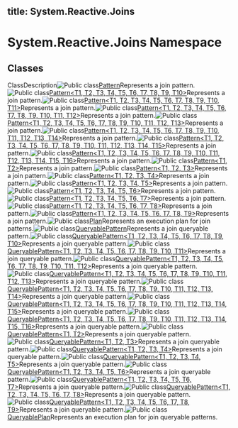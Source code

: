 title: System.Reactive.Joins
---
# System.Reactive.Joins Namespace

## Classes

ClassDescription![Public class](https://reactiveui.net/assets/img/Hh212009.pubclass(en-us,VS.103).gif "Public class")[Pattern](../Pattern/Pattern.md)Represents a join pattern.![Public class](https://reactiveui.net/assets/img/Hh212009.pubclass(en-us,VS.103).gif "Public class")[Pattern<T1, T2, T3, T4, T5, T6, T7, T8, T9, T10>](../Pattern/Pattern(T1).md)Represents a join pattern.![Public class](https://reactiveui.net/assets/img/Hh212009.pubclass(en-us,VS.103).gif "Public class")[Pattern<T1, T2, T3, T4, T5, T6, T7, T8, T9, T10, T11>](../Pattern/Pattern(T1).md)Represents a join pattern.![Public class](https://reactiveui.net/assets/img/Hh212009.pubclass(en-us,VS.103).gif "Public class")[Pattern<T1, T2, T3, T4, T5, T6, T7, T8, T9, T10, T11, T12>](../Pattern/Pattern(T1).md)Represents a join pattern.![Public class](https://reactiveui.net/assets/img/Hh212009.pubclass(en-us,VS.103).gif "Public class")[Pattern<T1, T2, T3, T4, T5, T6, T7, T8, T9, T10, T11, T12, T13>](../Pattern/Pattern(T1).md)Represents a join pattern.![Public class](https://reactiveui.net/assets/img/Hh212009.pubclass(en-us,VS.103).gif "Public class")[Pattern<T1, T2, T3, T4, T5, T6, T7, T8, T9, T10, T11, T12, T13, T14>](../Pattern/Pattern(T1).md)Represents a join pattern.![Public class](https://reactiveui.net/assets/img/Hh212009.pubclass(en-us,VS.103).gif "Public class")[Pattern<T1, T2, T3, T4, T5, T6, T7, T8, T9, T10, T11, T12, T13, T14, T15>](../Pattern/Pattern(T1).md)Represents a join pattern.![Public class](https://reactiveui.net/assets/img/Hh212009.pubclass(en-us,VS.103).gif "Public class")[Pattern<T1, T2, T3, T4, T5, T6, T7, T8, T9, T10, T11, T12, T13, T14, T15, T16>](../Pattern/Pattern(T1).md)Represents a join pattern.![Public class](https://reactiveui.net/assets/img/Hh212009.pubclass(en-us,VS.103).gif "Public class")[Pattern<T1, T2>](../Pattern/Pattern(T1).md)Represents a join pattern.![Public class](https://reactiveui.net/assets/img/Hh212009.pubclass(en-us,VS.103).gif "Public class")[Pattern<T1, T2, T3>](../Pattern/Pattern(T1).md)Represents a join pattern.![Public class](https://reactiveui.net/assets/img/Hh212009.pubclass(en-us,VS.103).gif "Public class")[Pattern<T1, T2, T3, T4>](../Pattern/Pattern(T1).md)Represents a join pattern.![Public class](https://reactiveui.net/assets/img/Hh212009.pubclass(en-us,VS.103).gif "Public class")[Pattern<T1, T2, T3, T4, T5>](../Pattern/Pattern(T1).md)Represents a join pattern.![Public class](https://reactiveui.net/assets/img/Hh212009.pubclass(en-us,VS.103).gif "Public class")[Pattern<T1, T2, T3, T4, T5, T6>](../Pattern/Pattern(T1).md)Represents a join pattern.![Public class](https://reactiveui.net/assets/img/Hh212009.pubclass(en-us,VS.103).gif "Public class")[Pattern<T1, T2, T3, T4, T5, T6, T7>](../Pattern/Pattern(T1).md)Represents a join pattern.![Public class](https://reactiveui.net/assets/img/Hh212009.pubclass(en-us,VS.103).gif "Public class")[Pattern<T1, T2, T3, T4, T5, T6, T7, T8>](../Pattern/Pattern(T1).md)Represents a join pattern.![Public class](https://reactiveui.net/assets/img/Hh212009.pubclass(en-us,VS.103).gif "Public class")[Pattern<T1, T2, T3, T4, T5, T6, T7, T8, T9>](../Pattern/Pattern(T1).md)Represents a join pattern.![Public class](https://reactiveui.net/assets/img/Hh212009.pubclass(en-us,VS.103).gif "Public class")[Plan<TResult>](Plan/Plan(TResult).md)Represents an execution plan for join patterns.![Public class](https://reactiveui.net/assets/img/Hh212009.pubclass(en-us,VS.103).gif "Public class")[QueryablePattern](QueryablePattern/QueryablePattern.md)Represents a join queryable pattern.![Public class](https://reactiveui.net/assets/img/Hh212009.pubclass(en-us,VS.103).gif "Public class")[QueryablePattern<T1, T2, T3, T4, T5, T6, T7, T8, T9, T10>](../QueryablePattern/QueryablePattern(T1).md)Represents a join queryable pattern.![Public class](https://reactiveui.net/assets/img/Hh212009.pubclass(en-us,VS.103).gif "Public class")[QueryablePattern<T1, T2, T3, T4, T5, T6, T7, T8, T9, T10, T11>](../QueryablePattern/QueryablePattern(T1).md)Represents a join queryable pattern.![Public class](https://reactiveui.net/assets/img/Hh212009.pubclass(en-us,VS.103).gif "Public class")[QueryablePattern<T1, T2, T3, T4, T5, T6, T7, T8, T9, T10, T11, T12>](../QueryablePattern/QueryablePattern(T1).md)Represents a join queryable pattern.![Public class](https://reactiveui.net/assets/img/Hh212009.pubclass(en-us,VS.103).gif "Public class")[QueryablePattern<T1, T2, T3, T4, T5, T6, T7, T8, T9, T10, T11, T12, T13>](../QueryablePattern/QueryablePattern(T1).md)Represents a join queryable pattern.![Public class](https://reactiveui.net/assets/img/Hh212009.pubclass(en-us,VS.103).gif "Public class")[QueryablePattern<T1, T2, T3, T4, T5, T6, T7, T8, T9, T10, T11, T12, T13, T14>](../QueryablePattern/QueryablePattern(T1).md)Represents a join queryable pattern.![Public class](https://reactiveui.net/assets/img/Hh212009.pubclass(en-us,VS.103).gif "Public class")[QueryablePattern<T1, T2, T3, T4, T5, T6, T7, T8, T9, T10, T11, T12, T13, T14, T15>](../QueryablePattern/QueryablePattern(T1).md)Represents a join queryable pattern.![Public class](https://reactiveui.net/assets/img/Hh212009.pubclass(en-us,VS.103).gif "Public class")[QueryablePattern<T1, T2, T3, T4, T5, T6, T7, T8, T9, T10, T11, T12, T13, T14, T15, T16>](../QueryablePattern/QueryablePattern(T1).md)Represents a join queryable pattern.![Public class](https://reactiveui.net/assets/img/Hh212009.pubclass(en-us,VS.103).gif "Public class")[QueryablePattern<T1, T2>](../QueryablePattern/QueryablePattern(T1).md)Represents a join queryable pattern.![Public class](https://reactiveui.net/assets/img/Hh212009.pubclass(en-us,VS.103).gif "Public class")[QueryablePattern<T1, T2, T3>](../QueryablePattern/QueryablePattern(T1).md)Represents a join queryable pattern.![Public class](https://reactiveui.net/assets/img/Hh212009.pubclass(en-us,VS.103).gif "Public class")[QueryablePattern<T1, T2, T3, T4>](../QueryablePattern/QueryablePattern(T1).md)Represents a join queryable pattern.![Public class](https://reactiveui.net/assets/img/Hh212009.pubclass(en-us,VS.103).gif "Public class")[QueryablePattern<T1, T2, T3, T4, T5>](../QueryablePattern/QueryablePattern(T1).md)Represents a join queryable pattern.![Public class](https://reactiveui.net/assets/img/Hh212009.pubclass(en-us,VS.103).gif "Public class")[QueryablePattern<T1, T2, T3, T4, T5, T6>](../QueryablePattern/QueryablePattern(T1).md)Represents a join queryable pattern.![Public class](https://reactiveui.net/assets/img/Hh212009.pubclass(en-us,VS.103).gif "Public class")[QueryablePattern<T1, T2, T3, T4, T5, T6, T7>](../QueryablePattern/QueryablePattern(T1).md)Represents a join queryable pattern.![Public class](https://reactiveui.net/assets/img/Hh212009.pubclass(en-us,VS.103).gif "Public class")[QueryablePattern<T1, T2, T3, T4, T5, T6, T7, T8>](../QueryablePattern/QueryablePattern(T1).md)Represents a join queryable pattern.![Public class](https://reactiveui.net/assets/img/Hh212009.pubclass(en-us,VS.103).gif "Public class")[QueryablePattern<T1, T2, T3, T4, T5, T6, T7, T8, T9>](../QueryablePattern/QueryablePattern(T1).md)Represents a join queryable pattern.![Public class](https://reactiveui.net/assets/img/Hh212009.pubclass(en-us,VS.103).gif "Public class")[QueryablePlan<TResult>](../QueryablePlan/QueryablePlan(TResult))Represents an execution plan for join queryable patterns.
